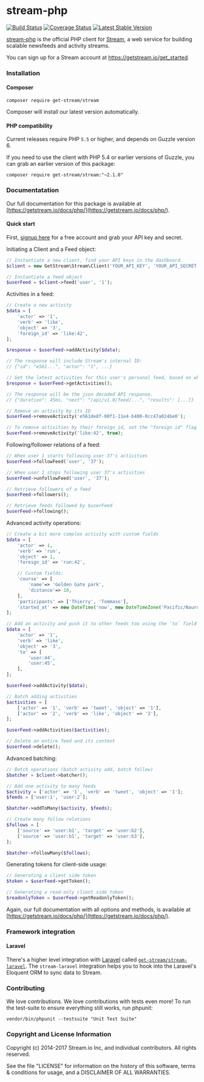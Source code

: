 stream-php
==========

[![Build Status](https://travis-ci.org/GetStream/stream-php.svg?branch=master)](https://travis-ci.org/GetStream/stream-php)
[![Coverage Status](https://coveralls.io/repos/github/GetStream/stream-php/badge.svg?branch=master)](https://coveralls.io/github/GetStream/stream-php?branch=master)
[![Latest Stable Version](https://poser.pugx.org/get-stream/stream/v/stable)](https://packagist.org/packages/get-stream/stream)

[stream-php](https://github.com/GetStream/stream-php) is the official PHP client for [Stream](https://getstream.io/), a web service for building scalable newsfeeds and activity streams.

You can sign up for a Stream account at https://getstream.io/get_started.

### Installation

#### Composer

```
composer require get-stream/stream
```

Composer will install our latest version automatically.

#### PHP compatibility

Current releases require PHP `5.5` or higher, and depends on Guzzle version 6.

If you need to use the client with PHP 5.4 or earlier versions of Guzzle, you can grab an earlier version of this package:

```
composer require get-stream/stream:"~2.1.0"
```

### Documentatation

Our full documentation for this package is available at [https://getstream.io/docs/php/](https://getstream.io/docs/php/).

#### Quick start

First, [signup here](https://getstream.io/dashboard/) for a free account and grab your API key and secret.

Initiating a Client and a Feed object:

```php
// Instantiate a new client, find your API keys in the dashboard.
$client = new GetStream\Stream\Client('YOUR_API_KEY', 'YOUR_API_SECRET');

// Instantiate a feed object
$userFeed = $client->feed('user', '1');

```

Activities in a feed:

```php
// Create a new activity
$data = [
    'actor' => '1',
    'verb' => 'like',
    'object' => '3',
    'foreign_id' => 'like:42',
];

$response = $userFeed->addActivity($data);

// The response will include Stream's internal ID:
// {"id": "e561...", "actor": "1", ...}

// Get the latest activities for this user's personal feed, based on who they are following.
$response = $userFeed->getActivities();

// The response will be the json decoded API response.
// {"duration": 45ms, "next": "/api/v1.0/feed/...", "results": [...]}

// Remove an activity by its ID
$userFeed->removeActivity('e561de8f-00f1-11e4-b400-0cc47a024be0');

// To remove activities by their foreign_id, set the "foreign id" flag to true.
$userFeed->removeActivity('like:42', true);
```

Following/follower relations of a feed:

```php
// When user 1 starts following user 37's activities
$userFeed->followFeed('user', '37');

// When user 1 stops following user 37's activities
$userFeed->unfollowFeed('user', '37');

// Retrieve followers of a feed
$userFeed->followers();

// Retrieve feeds followed by $userFeed
$userFeed->following();
```

Advanced activity operations:

```php
// Create a bit more complex activity with custom fields
$data = [
    'actor' => 1,
    'verb' => 'run',
    'object' => 1,
    'foreign_id' => 'run:42',

    // Custom fields:
    'course' => [
        'name'=> 'Golden Gate park',
        'distance'=> 10,
    ],
    'participants' => ['Thierry', 'Tommaso'],
    'started_at' => new DateTime('now', new DateTimeZone('Pacific/Nauru'),
];

// Add an activity and push it to other feeds too using the `to` field
$data = [
    'actor' => '1',
    'verb' => 'like',
    'object' => '3',
    'to' => [
        'user:44',
        'user:45',
    ],
];

$userFeed->addActivity($data);

// Batch adding activities
$activities = [
    ['actor' => '1', 'verb' => 'tweet', 'object' => '1'],
    ['actor' => '2', 'verb' => 'like', 'object' => '3'],
];

$userFeed->addActivities($activities);

// Delete an entire feed and its content
$userFeed->delete();
```

Advanced batching:

```php
// Batch operations (batch activity add, batch follow)
$batcher = $client->batcher();

// Add one activity to many feeds
$activity = ['actor' => '1', 'verb' => 'tweet', 'object' => '1'];
$feeds = ['user:1', 'user:2'];

$batcher->addToMany($activity, $feeds);

// Create many follow relations
$follows = [
    ['source' => 'user:b1', 'target' => 'user:b2'],
    ['source' => 'user:b1', 'target' => 'user:b3'],
];

$batcher->followMany($follows);
```

Generating tokens for client-side usage:

```php
// Generating a client side token
$token = $userFeed->getToken();

// Generating a read-only client side token
$readonlyToken = $userFeed->getReadonlyToken();
```

Again, our full documentation with all options and methods, is available at [https://getstream.io/docs/php/](https://getstream.io/docs/php/).

### Framework integration

#### Laravel

There's a higher level integration with [Laravel](https://laravel.com) called [`get-stream/stream-laravel`](https://github.com/getstream/stream-laravel).
The `stream-laravel` integration helps you to hook into the Laravel's Eloquent ORM to sync data to Stream.

### Contributing

We love contributions. We love contributions with tests even more! To run the test-suite to ensure everything still works, run phpunit:

```
vendor/bin/phpunit --testsuite "Unit Test Suite"
```

### Copyright and License Information

Copyright (c) 2014-2017 Stream.io Inc, and individual contributors. All rights reserved.

See the file "LICENSE" for information on the history of this software, terms & conditions for usage, and a DISCLAIMER OF ALL WARRANTIES.
